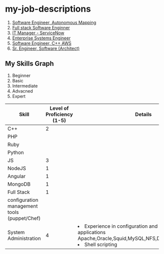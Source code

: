 # my-job-descriptions

 1. [Software Engineer, Autonomous Mapping](Software_Engineer-Autonomous_Mapping.md)
 2. [Full stack Software Enginner](Software_Engineer-Full_Stack.md)
 3. [IT Manager - ServiceNow](ITManager_ServiceNow.md)
 4. [Enterprise Systems Engineer](Enterprise_Systems_Engineer.md)
 5. [Software Engineer, C++ AWS](Software_Engineer_C++.md)
 6. [Sr. Engineer, Software (Architect)](Senior_Software_Engineer-Architect.md)


## My Skills Graph

1. Beginner
2. Basic
3. Intermediate
4. Advacned
5. Expert

| Skill | Level of Proficiency (1-5) | Details |Targeted by 07312019 |
| --- | --- | --- | --- |
| C++ | 2 | |3 |
| PHP | | |
| Ruby | | |
| Python | | |
| JS | 3 | | 4 | 
| NodeJS| 1 | | 2 |
| Angular | 1 | | 2 |
| MongoDB | 1 | | 2 |
| Full Stack | 1 | | 2 |
| configuration management tools (puppet/Chef)| | |
| System Administration | 4 | <li>Experience in configuration and maintenance of applications Apache,Oracle,Squid,MySQL,NFS,DHCP,SSH,DNS,SNMP</li><li>Shell scripting</li>| 5 |

